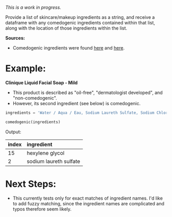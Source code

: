 *This is a work in progress.*

Provide a list of skincare/makeup ingredients as a string, and receive
a dataframe with any comedogenic ingredients contained within that list, along with
the location of those ingredients within the list.

**Sources:**
- Comedogenic ingredients were found [here](https://www.acne.org/comedogenic-list.html) and [here](http://www.caryskincare.com/acnecomedogeniclist.html).

# Example:

**Clinique Liquid Facial Soap - Mild**

- This product is described as "oil-free", "dermatologist developed", and "non-comedogenic".
- However, its second ingredient (see below) is comedogenic.

```python
ingredients = 'Water / Aqua / Eau, Sodium Laureth Sulfate, Sodium Chloride, Cocamidopropyl Hydroxysultaine, Lauramidopropyl Betaine, Sodium Cocoyl Sarcosinate, Tea-Cocoyl Glutamate, Di-PPG-2 Myreth-10 Adipate, Aloe Barbadensis Leaf Juice, PEG-120 Methyl Glucose Dioleate, Sucrose, Sodium Hyaluronate, Cetyl Triethylmonium Dimethicone PEG-8 Succinate, Butylene Glycol, Hexylene Glycol, Polyquaternium-7, Laureth-2, Caprylyl Glycol, Sodium Sulfate, Tocopheryl Acetate, EDTA, Disodium EDTA, Phenoxyethanol'
```

```python
comedogenic(ingredients)
```

Output:

| index   | ingredient             |
| :------ | :--------------------- |
| 15      | hexylene glycol        |
| 2       | sodium laureth sulfate |


# Next Steps:
- This currently tests only for exact matches of ingredient names. I'd like to add fuzzy matching, since the ingredient names are complicated and typos therefore seem likely.
